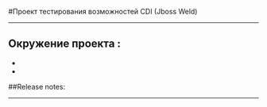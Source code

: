 #Проект тестирования возможностей CDI (Jboss Weld)
- - - 


## Окружение проекта :

- 
-


##Release notes:
- - - 
